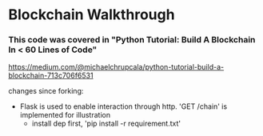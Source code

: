 # Blockchain Walkthrough


### This code was covered in "Python Tutorial: Build A Blockchain In < 60 Lines of Code"

https://medium.com/@michaelchrupcala/python-tutorial-build-a-blockchain-713c706f6531

changes since forking:
* Flask is used to enable interaction through http. 'GET /chain' is implemented for illustration  
  * install dep first, 'pip install -r requirement.txt'
